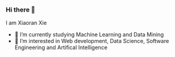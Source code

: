 ### Hi there 👋

I am Xiaoran Xie

- 🔭 I’m currently studying Machine Learning and Data Mining
- 🌱 I’m interested in Web development, Data Science, Software Engineering and Artifical Intelligence
<!--
- 👯 I’m looking to collaborate on Web development
- 🤔 I’m looking for help with ...
- 💬 Ask me about ...
- 📫 How to reach me: ...
- 😄 Pronouns: ...
- ⚡ Fun fact: ...
-->
